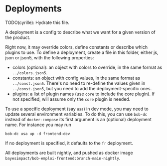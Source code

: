 # Deployments

TODO(cyrille): Hydrate this file.

A deployment is a config to describe what we want for a given version of the product.

Right now, it may override colors, define constants or describe which plugins to use.
To define a deployment, create a file in this folder, either js, json or json5, with the following properties:
- colors (optional): an object with colors to override, in the same format as `../colors.json5`.
- constants: an object with config values, in the same format as `../const.json5`.
    There's no need to re-define the values given in `../const.json5`,
    but you need to add the deployment-specific ones.
- plugins: a list of plugin names (use `core` to include the core plugin).
    If not specified, will assume only the `core` plugin is needed.

To use a specific deployment (say `usa`) in dev mode, you may need to update several environment variables. To do this, you can use `bob-dc` instead of `docker-compose` its first argument is an (optional) deployment name. For instance you may run

```
bob-dc usa up -d frontend-dev
```

If no deployment is specified, it defaults to the `fr` deployment.

All deployments are built nightly, and pushed
as docker image `bayesimpact/bob-emploi-frontend:branch-main-nightly`.
